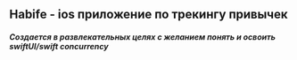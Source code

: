 ## Habife - ios приложение по трекингу привычек 

##### Создается в развлекательных целях с желанием понять и освоить swiftUI/swift concurrency
